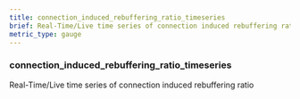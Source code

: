 ```yaml
---
title: connection_induced_rebuffering_ratio_timeseries
brief: Real-Time/Live time series of connection induced rebuffering ratio
metric_type: gauge
---
```

### connection_induced_rebuffering_ratio_timeseries

Real-Time/Live time series of connection induced rebuffering ratio